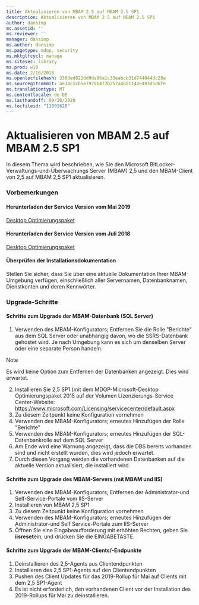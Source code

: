 ```yaml
---
title: Aktualisieren von MBAM 2.5 auf MBAM 2.5 SP1
description: Aktualisieren von MBAM 2.5 auf MBAM 2.5 SP1
author: dansimp
ms.assetid: ''
ms.reviewer: ''
manager: dansimp
ms.author: dansimp
ms.pagetype: mdop, security
ms.mktglfcycl: manage
ms.sitesec: library
ms.prod: w10
ms.date: 2/16/2018
ms.openlocfilehash: 330ded822dd9da96a1c33eabcb31d744044dc28e
ms.sourcegitcommit: ae34c5cb5e7979b472b257a4691142e493d5d6fe
ms.translationtype: MT
ms.contentlocale: de-DE
ms.lasthandoff: 09/30/2020
ms.locfileid: "11091620"
---
```

# Aktualisieren von MBAM 2.5 auf MBAM 2.5 SP1
In diesem Thema wird beschrieben, wie Sie den Microsoft BitLocker-Verwaltungs-und-Überwachungs Server (MBAM) 2,5 und den MBAM-Client von 2,5 auf MBAM 2,5 SP1 aktualisieren.

### Vorbemerkungen
#### Herunterladen der Service Version vom Mai 2019
[Desktop Optimierungspaket](https://www.microsoft.com/download/details.aspx?id=58345)

#### Herunterladen der Service Version vom Juli 2018
[Desktop Optimierungspaket](https://www.microsoft.com/download/details.aspx?id=57157)


#### Überprüfen der Installationsdokumentation
Stellen Sie sicher, dass Sie über eine aktuelle Dokumentation Ihrer MBAM-Umgebung verfügen, einschließlich aller Servernamen, Datenbanknamen, Dienstkonten und deren Kennwörter.

### Upgrade-Schritte
#### Schritte zum Upgrade der MBAM-Datenbank (SQL Server)
1. Verwenden des MBAM-Konfigurators; Entfernen Sie die Rolle "Berichte" aus dem SQL Server oder unabhängig davon, wo die SSRS-Datenbank gehostet wird. Je nach Umgebung kann es sich um denselben Server oder eine separate Person handeln.
  > [!NOTE]
  > Es wird keine Option zum Entfernen der Datenbanken angezeigt. Dies wird erwartet.  
2. Installieren Sie 2,5 SP1 (mit dem MDOP-Microsoft-Desktop Optimierungspaket 2015 auf der Volumen Lizenzierungs-Service Center-Website:  <https://www.microsoft.com/Licensing/servicecenter/default.aspx>
3. Zu diesem Zeitpunkt keine Konfiguration vornehmen 
4. Verwenden des MBAM-Konfigurators; erneutes Hinzufügen der Rolle "Berichte"
5. Verwenden des MBAM-Konfigurators; erneutes Hinzufügen der SQL-Datenbankrolle auf dem SQL Server
6. Am Ende wird eine Warnung angezeigt, dass die DBS bereits vorhanden sind und nicht erstellt wurden, dies wird jedoch erwartet.
7. Durch diesen Vorgang werden die vorhandenen Datenbanken auf die aktuelle Version aktualisiert, die installiert wird.              

#### Schritte zum Upgrade des MBAM-Servers (mit MBAM und IIS)
1. Verwenden des MBAM-Konfigurators; Entfernen der Administrator-und Self-Service-Portale vom IIS-Server
2. Installieren von MBAM 2,5 SP1
3. Zu diesem Zeitpunkt keine Konfiguration vornehmen  
4. Verwenden des MBAM-Konfigurators; erneutes Hinzufügen der Administrator-und Self Service-Portale zum IIS-Server 
5. Öffnen Sie eine Eingabeaufforderung mit erhöhten Rechten, geben Sie **iisreset**ein, und drücken Sie die EINGABETASTE.
 
#### Schritte zum Upgrade der MBAM-Clients/-Endpunkte
1. Deinstallieren des 2,5-Agents aus Clientendpunkten
2. Installieren des 2,5 SP1-Agents auf den Clientendpunkten
3. Pushen des Client Updates für das 2019-Rollup für Mai auf Clients mit dem 2,5 SP1-Agent 
4. Es ist nicht erforderlich, den vorhandenen Client vor der Installation des 2019-Rollups für Mai zu deinstallieren.  
